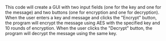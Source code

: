 This code will create a GUI with two input fields (one for the key and one for the message) and two buttons (one for encryption and one for decryption). When the user enters a key and message and clicks the "Encrypt" button, the program will encrypt the message using AES with the specified key and 10 rounds of encryption. When the user clicks the "Decrypt" button, the program will decrypt the message using the same key.
